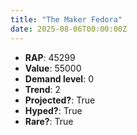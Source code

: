 ```yaml
---
title: "The Maker Fedora"
date: 2025-08-06T00:00:00Z
---
```

- **RAP**: 45299
- **Value**: 55000
- **Demand level**: 0
- **Trend**: 2
- **Projected?**: True
- **Hyped?**: True
- **Rare?**: True

